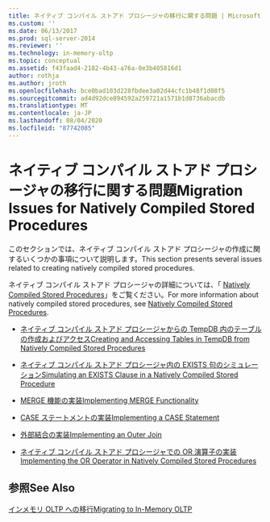 ```yaml
---
title: ネイティブ コンパイル ストアド プロシージャの移行に関する問題 | Microsoft Docs
ms.custom: ''
ms.date: 06/13/2017
ms.prod: sql-server-2014
ms.reviewer: ''
ms.technology: in-memory-oltp
ms.topic: conceptual
ms.assetid: f43faad4-2182-4b43-a76a-0e3b405816d1
author: rothja
ms.author: jroth
ms.openlocfilehash: bce0bad103d228fbdee3a02d44cfc1b48f1d08f5
ms.sourcegitcommit: ad4d92dce894592a259721a1571b1d8736abacdb
ms.translationtype: MT
ms.contentlocale: ja-JP
ms.lasthandoff: 08/04/2020
ms.locfileid: "87742085"
---
```

# <a name="migration-issues-for-natively-compiled-stored-procedures"></a><span data-ttu-id="29f7e-102">ネイティブ コンパイル ストアド プロシージャの移行に関する問題</span><span class="sxs-lookup"><span data-stu-id="29f7e-102">Migration Issues for Natively Compiled Stored Procedures</span></span>
  <span data-ttu-id="29f7e-103">このセクションでは、ネイティブ コンパイル ストアド プロシージャの作成に関するいくつかの事項について説明します。</span><span class="sxs-lookup"><span data-stu-id="29f7e-103">This section presents several issues related to creating natively compiled stored procedures.</span></span>  
  
 <span data-ttu-id="29f7e-104">ネイティブ コンパイル ストアド プロシージャの詳細については、「 [Natively Compiled Stored Procedures](natively-compiled-stored-procedures.md)」をご覧ください。</span><span class="sxs-lookup"><span data-stu-id="29f7e-104">For more information about natively compiled stored procedures, see [Natively Compiled Stored Procedures](natively-compiled-stored-procedures.md).</span></span>  
  
-   [<span data-ttu-id="29f7e-105">ネイティブ コンパイル ストアド プロシージャからの TempDB 内のテーブルの作成およびアクセス</span><span class="sxs-lookup"><span data-stu-id="29f7e-105">Creating and Accessing Tables in TempDB from Natively Compiled Stored Procedures</span></span>](create-and-access-tables-in-tempdb-from-stored-procedures.md)  
  
-   [<span data-ttu-id="29f7e-106">ネイティブ コンパイル ストアド プロシージャ内の EXISTS 句のシミュレーション</span><span class="sxs-lookup"><span data-stu-id="29f7e-106">Simulating an EXISTS Clause in a Natively Compiled Stored Procedure</span></span>](simulating-an-if-while-exists-statement-in-a-natively-compiled-module.md)  
  
-   [<span data-ttu-id="29f7e-107">MERGE 機能の実装</span><span class="sxs-lookup"><span data-stu-id="29f7e-107">Implementing MERGE Functionality</span></span>](implementing-merge-functionality-in-a-natively-compiled-stored-procedure.md)  
  
-   [<span data-ttu-id="29f7e-108">CASE ステートメントの実装</span><span class="sxs-lookup"><span data-stu-id="29f7e-108">Implementing a CASE Statement</span></span>](implementing-a-case-expression-in-a-natively-compiled-stored-procedure.md)  
  
-   [<span data-ttu-id="29f7e-109">外部結合の実装</span><span class="sxs-lookup"><span data-stu-id="29f7e-109">Implementing an Outer Join</span></span>](implementing-an-outer-join.md)  
  
-   [<span data-ttu-id="29f7e-110">ネイティブ コンパイル ストアド プロシージャでの OR 演算子の実装</span><span class="sxs-lookup"><span data-stu-id="29f7e-110">Implementing the OR Operator in Natively Compiled Stored Procedures</span></span>](../../database-engine/implementing-the-or-operator-in-natively-compiled-stored-procedures.md)  
  
## <a name="see-also"></a><span data-ttu-id="29f7e-111">参照</span><span class="sxs-lookup"><span data-stu-id="29f7e-111">See Also</span></span>  
 [<span data-ttu-id="29f7e-112">インメモリ OLTP への移行</span><span class="sxs-lookup"><span data-stu-id="29f7e-112">Migrating to In-Memory OLTP</span></span>](migrating-to-in-memory-oltp.md)  
  
  
